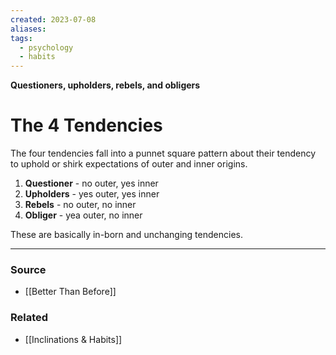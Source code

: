```yaml
---
created: 2023-07-08
aliases: 
tags:
  - psychology
  - habits
---
```

**Questioners, upholders, rebels, and obligers**

# The 4 Tendencies

The four tendencies fall into a punnet square pattern about their tendency to uphold or shirk expectations of outer and inner origins. 

1. **Questioner** - no outer, yes inner
2. **Upholders** - yes outer, yes inner
3. **Rebels** - no outer, no inner
4. **Obliger** - yea outer, no inner

These are basically in-born and unchanging tendencies.

****
### Source
- [[Better Than Before]]

### Related
- [[Inclinations & Habits]]